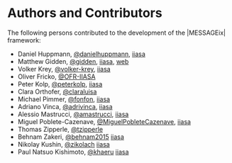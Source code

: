 Authors and Contributors
========================

The following persons contributed to the development of the |MESSAGEix| framework:

- Daniel Huppmann, [@danielhuppmann](https://github.com/danielhuppmann), [iiasa](http://www.iiasa.ac.at/staff/huppmann)
- Matthew Gidden, [@gidden](https://github.com/gidden), [iiasa](http://www.iiasa.ac.at/staff/staff.php?type=auto&visibility=visible&search=true&login=gidden), [web](mattgidden.com)
- Volker Krey, [@volker-krey](https://github.com/volker-krey), [iiasa](http://www.iiasa.ac.at/staff/staff.php?type=auto&visibility=visible&search=true&login=krey)
- Oliver Fricko, [@OFR-IIASA](https://github.com/OFR-IIASA)
- Peter Kolp, [@peterkolp](https://github.com/peterkolp/), [iiasa](http://www.iiasa.ac.at/staff/staff.php?type=auto&visibility=visible&search=true&login=kolp)
- Clara Orthofer, [@claraluisa](https://github.com/ClaraLuisa)
- Michael Pimmer, [@fonfon](https://github.com/fonfon), [iiasa](http://www.iiasa.ac.at/staff/staff.php?type=auto&visibility=visible&search=true&login=pimmer)
- Adriano Vinca, [@adrivinca](https://github.com/adrivinca), [iiasa](http://www.iiasa.ac.at/staff/staff.php?type=auto&visibility=visible&search=true&login=vinca)
- Alessio Mastrucci, [@amastrucci](https://github.com/amastrucci), [iiasa](http://www.iiasa.ac.at/staff/staff.php?type=auto&visibility=visible&search=true&login=mastrucc)
- Miguel Poblete-Cazenave, [@MiguelPobleteCazenave](https://github.com/MiguelPobleteCazenave), [iiasa](http://www.iiasa.ac.at/staff/staff.php?type=auto&visibility=visible&search=true&login=poblete)
- Thomas Zipperle, [@tzipperle](https://github.com/tzipperle)
- Behnam Zakeri, [@behnam2015](https://github.com/behnam2015)
  [iiasa](http://www.iiasa.ac.at/staff/staff.php?type=auto&visibility=visible&search=true&login=zakeri)
- Nikolay Kushin, [@zikolach](https://github.com/zikolach)
  [iiasa](http://www.iiasa.ac.at/staff/staff.php?type=auto&visibility=visible&search=true&login=kushin)
- Paul Natsuo Kishimoto, [@khaeru](https://github.com/khaeru)
  [iiasa](http://www.iiasa.ac.at/staff/staff.php?type=auto&visibility=visible&search=true&login=kishimot)
